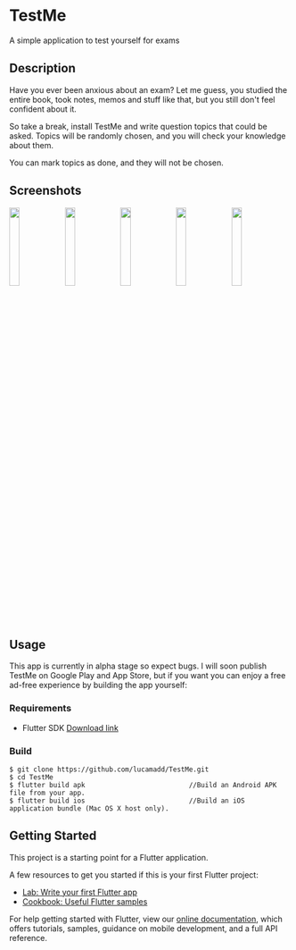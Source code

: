# TestMe

A simple application to test yourself for exams

## Description
Have you ever been anxious about an exam? Let me guess, you studied the entire book,
took notes, memos and stuff like that, but you still don't feel confident about it.

So take a break, install TestMe and write question topics that could be asked. Topics will
be randomly chosen, and you will check your knowledge about them.

You can mark topics as done, and they will not be chosen.

## Screenshots

<p float="left">
  <img src="https://user-images.githubusercontent.com/44671856/118702652-7b74ac80-b815-11eb-92cd-7a8d4698eb5a.jpg" width="19%" />
  <img src="https://user-images.githubusercontent.com/44671856/118702653-7b74ac80-b815-11eb-8119-195a90e674f6.jpg" width="19%" /> 
  <img src="https://user-images.githubusercontent.com/44671856/118702644-79aae900-b815-11eb-8530-4f22b8f7a395.jpg" width="19%" />
  <img src="https://user-images.githubusercontent.com/44671856/118702649-7adc1600-b815-11eb-871f-37c2e4bc9b50.jpg" width="19%" />
  <img src="https://user-images.githubusercontent.com/44671856/118702650-7adc1600-b815-11eb-910d-788c9ba66b1e.jpg" width="19%" />
</p>

## Usage
This app is currently in alpha stage so expect bugs. I will soon publish TestMe on Google Play and App Store, but if
you want you can enjoy a free ad-free experience by building the app yourself:

### Requirements
- Flutter SDK  [Download link](https://flutter.dev/docs/get-started/install)
### Build
```
$ git clone https://github.com/lucamadd/TestMe.git
$ cd TestMe
$ flutter build apk                          //Build an Android APK file from your app.
$ flutter build ios                          //Build an iOS application bundle (Mac OS X host only).
```



## Getting Started

This project is a starting point for a Flutter application.

A few resources to get you started if this is your first Flutter project:

- [Lab: Write your first Flutter app](https://flutter.dev/docs/get-started/codelab)
- [Cookbook: Useful Flutter samples](https://flutter.dev/docs/cookbook)

For help getting started with Flutter, view our
[online documentation](https://flutter.dev/docs), which offers tutorials,
samples, guidance on mobile development, and a full API reference.
